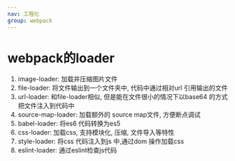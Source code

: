 ```yaml
---
nav: 工程化
group: webpack
---
```


# webpack的loader

1. image-loader: 加载并压缩图片文件
2. file-loader: 将文件输出到一个文件夹中, 代码中通过相对url 引用输出的文件
3. url-loader: 和file-loader相似, 但是能在文件很小的情况下以base64 的方式把文件注入到代码中
4. source-map-loader: 加载额外的 source map文件, 方便断点调试
5. babel-loader: 将es6 代码转换为es5
6. css-loader: 加载css, 支持模块化, 压缩, 文件导入等特性
7. style-loader: 将css 代码注入到js 中,通过dom 操作加载css
8. eslint-loader: 通过eslint检查js代码
